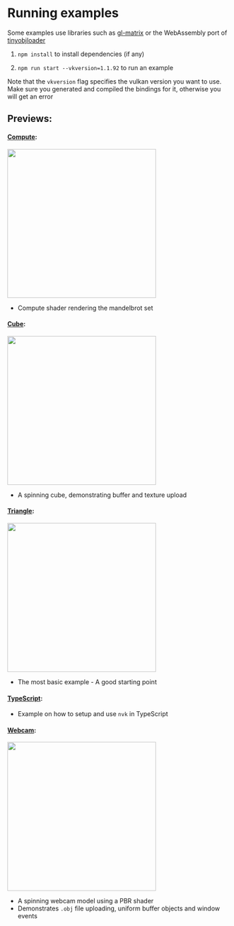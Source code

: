 # Running examples

Some examples use libraries such as [gl-matrix](http://glmatrix.net/) or the WebAssembly port of [tinyobjloader](https://github.com/maierfelix/tolw)

1. ``npm install`` to install dependencies (if any)

2. ``npm run start --vkversion=1.1.92`` to run an example

Note that the `vkversion` flag specifies the vulkan version you want to use. Make sure you generated and compiled the bindings for it, otherwise you will get an error

## Previews:

#### [Compute](https://github.com/maierfelix/nvk/tree/master/examples/compute):
<img src="https://i.imgur.com/ZBSsmZT.jpg" width="336">

 - Compute shader rendering the mandelbrot set

#### [Cube](https://github.com/maierfelix/nvk/tree/master/examples/cube):
<img src="https://i.imgur.com/ey9XooY.gif" width="336">

 - A spinning cube, demonstrating buffer and texture upload

#### [Triangle](https://github.com/maierfelix/nvk/tree/master/examples/triangle):
<img src="https://i.imgur.com/nGGxpsQ.gif" width="336">

 - The most basic example - A good starting point

#### [TypeScript](https://github.com/maierfelix/nvk/tree/master/examples/typescript):

 - Example on how to setup and use ``nvk`` in TypeScript

#### [Webcam](https://github.com/maierfelix/nvk/tree/master/examples/webcam):
<img src="https://i.imgur.com/cRrVc1N.gif" width="336">

 - A spinning webcam model using a PBR shader
 - Demonstrates ``.obj`` file uploading, uniform buffer objects and window events
